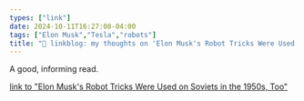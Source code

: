 ```yaml
---
types: ["link"]
date: 2024-10-11T16:27:08-04:00
tags: ["Elon Musk","Tesla","robots"]
title: "🔗 linkblog: my thoughts on 'Elon Musk's Robot Tricks Were Used on Soviets in the 1950s, Too'"
---
```

A good, informing read.

[link to "Elon Musk's Robot Tricks Were Used on Soviets in the 1950s, Too"](https://gizmodo.com/elon-musks-robot-tricks-were-used-on-soviets-in-the-1950s-too-2000511120)
